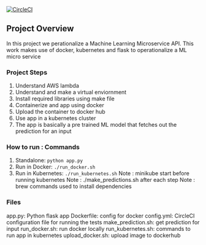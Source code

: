 [![CircleCI](https://circleci.com/gh/shikharsharma23/mlmicroservice.svg?style=svg)](https://circleci.com/gh/shikharsharma23/mlmicroservice)

## Project Overview

In this project we perationalize a Machine Learning Microservice API. This work makes use of docker, kubernetes and flask to operationalize a ML micro service

### Project Steps

1. Understand AWS lambda
2. Understand and make a virtual enviornment
3. Install required libraries using make file
4. Containerize and app using docker
5. Upload the container to docker hub
6. Use app in a kubernetes cluster 
7. The app is basically a pre trained ML model that fetches out the prediction for an input


### How to run : Commands

1. Standalone:  `python app.py`
2. Run in Docker:  `./run_docker.sh`
3. Run in Kubernetes:  `./run_kubernetes.sh`
Note : minikube start before running kubernetes
Note : ./make_predictions.sh after each step 
Note : brew commands used to install dependencies


### Files 
app.py: Python flask app 
Dockerfile: config for docker
config.yml: CircleCI configuration file for running the tests
make_prediction.sh: get prediction for input
run_docker.sh: run docker locally
run_kubernetes.sh: commands to run app in kubernetes
upload_docker.sh: upload image to dockerhub
